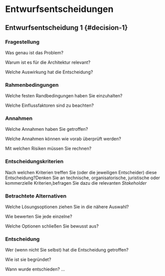 # Entwurfsentscheidungen

## Entwurfsentscheidung 1 {#decision-1}

### Fragestellung
Was genau ist das Problem?

Warum ist es für die Architektur relevant?

Welche Auswirkung hat die Entscheidung?

### Rahmenbedingungen
Welche festen Randbedingungen haben Sie einzuhalten?

Welche Einflussfaktoren sind zu beachten?

### Annahmen

Welche Annahmen haben Sie getroffen?

Welche Annahmen können wie vorab überprüft werden?

Mit welchen Risiken müssen Sie rechnen?

### Entscheidungskriterien

Nach welchen Kriterien treffen Sie (oder die jeweiligen Entscheider) diese Entscheidung?Denken Sie an technische, organisatorische, juristische oder kommerzielle Kriterien,befragen Sie dazu die relevanten *Stakeholder*

### Betrachtete Alternativen

Welche Lösungsoptionen ziehen Sie in die nähere Auswahl?

Wie bewerten Sie jede einzelne?

Welche Optionen schließen Sie bewusst aus?

### Entscheidung

Wer (wenn nicht Sie selbst) hat die Entscheidung getroffen?

Wie ist sie begründet?

Wann wurde entschieden?
...

